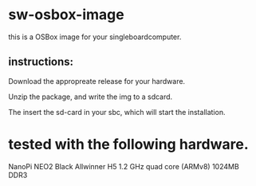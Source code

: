 # sw-osbox-image

this is a OSBox image for your singleboardcomputer.

## instructions: 

Download the appropreate release for your hardware.

Unzip the package, and write the img to a sdcard.

The insert the sd-card in your sbc, which will start the installation.



# tested with the following hardware.
NanoPi NEO2 Black Allwinner H5 1.2 GHz quad core (ARMv8) 1024MB DDR3
